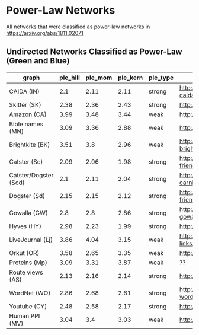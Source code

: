 # Power-Law Networks #

All networks that were classified as power-law networks in
https://arxiv.org/abs/1811.02071

## Undirected Networks Classified as Power-Law (Green and Blue) ##

| graph                 | ple_hill | ple_mom | ple_kern | ple_type | url                                                |
|-----------------------|----------|---------|----------|----------|----------------------------------------------------|
| CAIDA (IN)            | 2.1      | 2.11    | 2.11     | strong   | http://konect.cc/networks/as-caida20071105/        |
| Skitter (SK)          | 2.38     | 2.36    | 2.43     | strong   | http://konect.cc/networks/as-skitter/              |
| Amazon (CA)           | 3.99     | 3.48    | 3.44     | weak     | http://konect.cc/networks/com-amazon/              |
| Bible names (MN)      | 3.09     | 3.36    | 2.88     | weak     | http://konect.cc/networks/moreno_names/            |
| Brightkite (BK)       | 3.51     | 3.8     | 2.96     | weak     | http://konect.cc/networks/loc-brightkite_edges/    |
| Catster (Sc)          | 2.09     | 2.06    | 1.98     | strong   | http://konect.cc/networks/petster-friendships-cat/ |
| Catster/Dogster (Scd) | 2.1      | 2.11    | 2.04     | strong   | http://konect.cc/networks/petster-carnivore/       |
| Dogster (Sd)          | 2.15     | 2.15    | 2.12     | strong   | http://konect.cc/networks/petster-friendships-dog/ |
| Gowalla (GW)          | 2.8      | 2.8     | 2.86     | strong   | http://konect.cc/networks/loc-gowalla_edges/       |
| Hyves (HY)            | 2.98     | 2.23    | 1.99     | strong   | http://konect.cc/networks/hyves/                   |
| LiveJournal (Lj)      | 3.86     | 4.04    | 3.15     | weak     | http://konect.cc/networks/livejournal-links/       |
| Orkut (OR)            | 3.58     | 2.65    | 3.35     | weak     | http://konect.cc/networks/orkut-links/             |
| Proteins (Mp)         | 3.09     | 3.31    | 3.87     | weak     | ??                                                 |
| Route views (AS)      | 2.13     | 2.16    | 2.14     | strong   | http://konect.cc/networks/as20000102/              |
| WordNet (WO)          | 2.86     | 2.68    | 2.61     | strong   | http://konect.cc/networks/wordnet-words/           |
| Youtube (CY)          | 2.48     | 2.58    | 2.17     | strong   | http://konect.cc/networks/com-youtube/             |
| Human PPI (MV)        | 3.04     | 3.4     | 3.03     | weak     | http://konect.cc/networks/maayan-vidal/            |

